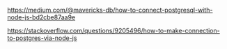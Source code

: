 https://medium.com/@mavericks-db/how-to-connect-postgresql-with-node-js-bd2cbe87aa9e

https://stackoverflow.com/questions/9205496/how-to-make-connection-to-postgres-via-node-js